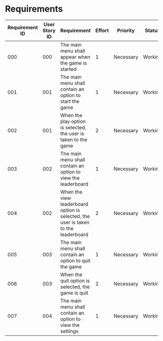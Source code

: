 # Requirements

| Requirement ID | User Story ID | Requirement                                        | Effort | Priority  | Status   |
|----------------|---------------|----------------------------------------------------|--------|-----------|----------|
| 000              | 000             | The main menu shall appear when the game is started | 1      | Necessary | Working |
| 001              | 001             | The main menu shall contain an option to start the game           | 1      | Necessary | Working    |
| 002              | 001             | When the play option is selected, the user is taken to the game  | 2      | Necessary | Working |
| 003              | 002             | The main menu shall contain an option to view the leaderboard    | 1      | Necessary | Working |
| 004              | 002             | When the view leaderboard option is selected, the user is taken to the leaderboard | 2      | Necessary | Working |
| 005              | 003             | The main menu shall contain an option to quit the game                   | 1      | Necessary | Working |
| 006              | 003             | When the quit option is selected, the game is quit   | 2      | Necessary | Working |
|007 | 004 |  The main menu shall contain an option to view the settings | 1  | Necessary | Working |
